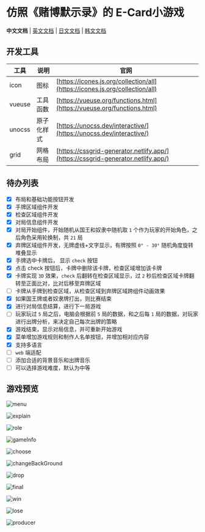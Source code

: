 
# 仿照《赌博默示录》的 E-Card小游戏

**中文文档** | [英文文档](../README.md) | [日文文档](./README_JP.md) | [韩文文档](./README_KR.md)

## 开发工具

| 工具 | 说明    | 官网 |
| --- |-------| --- |
| icon | 图标    | [https://icones.js.org/collection/all](https://icones.js.org/collection/all) |
| vueuse | 工具函数  | [https://vueuse.org/functions.html](https://vueuse.org/functions.html) |
| unocss | 原子化样式 | [https://unocss.dev/interactive/](https://unocss.dev/interactive/) |
| grid | 网格布局  | [https://cssgrid-generator.netlify.app/](https://cssgrid-generator.netlify.app/) |

## 待办列表

- [x] 布局和基础功能按钮开发
- [x] 手牌区域组件开发
- [x] 检查区域组件开发
- [x] 对局信息组件开发
- [x] 对局开始组件，开始随机从国王和奴隶中随机取 `1` 个作为玩家的开始角色，之后角色采用轮换制，共 `21` 局
- [x] 弃牌区域组件开发，无牌虚线+文字显示，有牌按照 `0° - 30°` 随机角度旋转堆叠显示
- [x] 手牌选中卡牌后， 显示 `check` 按钮
- [x] 点击 check 按钮后，卡牌中删除该卡牌，检查区域增加该卡牌
- [x] 卡牌实现 `3D` 效果，`check` 后翻转在检查区域显示，过 `2` 秒后检查区域卡牌翻转至正面比对，比对后移至弃牌区域
- [ ] 卡牌从手牌到检查区域，从检查区域到弃牌区域跨组件动画效果
- [x] 如果国王牌或者奴隶牌打出，则比赛结束
- [x] 进行对局信息结算，进行下一局游戏
- [ ] 玩家玩过 `5` 局之后，电脑会根据前 `5` 局的数据，和之后每 `1` 局的数据，对玩家进行出牌分析，来决定自己每次出牌的策略
- [x] 游戏结束，显示对局信息，并可重新开始游戏
- [x] 菜单增加游戏规则和制作人名单按钮，并增加相对应内容
- [x] 支持多语言
- [ ] `web` 端适配
- [ ] 添加合适的背景音乐和出牌音乐
- [ ] 可以选择游戏难度，默认为中等

## 游戏预览

![menu](/gameImg/menu.png)

![explain](/gameImg/explain.png)

![role](/gameImg/role.png)

![gameInfo](/gameImg/gameinfo.png)

![choose](/gameImg/choose.png)

![changeBackGround](/gameImg/changeBackground.png)

![drop](/gameImg/drop.png)

![final](/gameImg/final.png)

![win](/gameImg/win.png)

![lose](/gameImg/lose.png)

![producer](/gameImg/producer.png)
